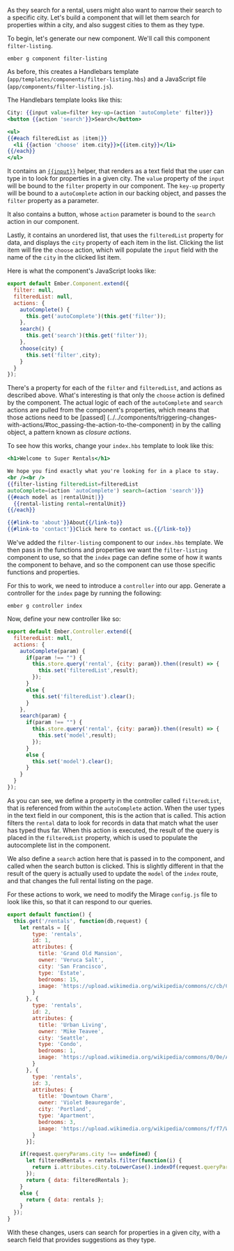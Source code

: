 As they search for a rental, users might also want to narrow their search
 to a specific city. Let's build a component that will let them search for
  properties within a city, and also suggest cities to them as they type.

To begin, let's generate our new component. We'll call this component 
`filter-listing`.

```shell
ember g component filter-listing
```
As before, this creates a Handlebars template 
(`app/templates/components/filter-listing.hbs`) and a JavaScript file 
(`app/components/filter-listing.js`).

The Handlebars template looks like this:

```app/templates/components/filter-listing.hbs
City: {{input value=filter key-up=(action 'autoComplete' filter)}} 
<button {{action 'search'}}>Search</button>

<ul>
{{#each filteredList as |item|}}
  <li {{action 'choose' item.city}}>{{item.city}}</li>
{{/each}}
</ul>
```
It contains an [`{{input}}`](../../templates/input-helpers) helper, that 
renders as a text field that the user can type in to look for properties 
in a given city. The `value` property of the `input` will be bound to the 
`filter` property in our component. The `key-up` property 
will be bound to a `autoComplete` action in our backing object, and passes
 the `filter` property as a parameter.

It also contains a button, whose `action` parameter is bound to the 
`search` action in our component.

Lastly, it contains an unordered list, that uses the `filteredList` 
property for data, and displays the `city` property of each item in the 
list. Clicking the list item will fire the `choose` action, which will 
populate the `input` field with the name of the `city` in the clicked list
 item.

Here is what the component's JavaScript looks like:

```app/components/filter-listing.js
export default Ember.Component.extend({
  filter: null,
  filteredList: null,
  actions: {
    autoComplete() {
      this.get('autoComplete')(this.get('filter'));
    },
    search() {
      this.get('search')(this.get('filter'));
    },
    choose(city) {
      this.set('filter',city);
    }
  }
});

```
There's a property for each of the `filter` and `filteredList`, and 
actions as described above. What's interesting is that only the `choose` 
action is defined by the component. The actual logic of each of the 
`autoComplete` and `search` actions are pulled from the component's 
properties, which  means that those actions need to be [passed]
 (../../components/triggering-changes-with-actions/#toc_passing-the-action-to-the-component) 
 in by the calling object, a pattern known as _closure actions_.

To see how this works, change your `index.hbs` template to look like this:

```app/templates/index.hbs
<h1>Welcome to Super Rentals</h1>

We hope you find exactly what you're looking for in a place to stay.
<br /><br />
{{filter-listing filteredList=filteredList 
autoComplete=(action 'autoComplete') search=(action 'search')}}
{{#each model as |rentalUnit|}}
  {{rental-listing rental=rentalUnit}}
{{/each}}

{{#link-to 'about'}}About{{/link-to}}
{{#link-to 'contact'}}Click here to contact us.{{/link-to}}
```
We've added the `filter-listing` component to our `index.hbs` template. We 
then pass in the functions and properties we want the `filter-listing` 
component to use, so that the `index` page can define some of how it wants 
the component to behave, and so the component can use those specific 
functions and properties.

For this to work, we need to introduce a `controller` into our app. 
Generate a controller for the `index` page by running the following:

```shell
ember g controller index
```

Now, define your new controller like so:

```app/controllers/index.js
export default Ember.Controller.extend({
  filteredList: null,
  actions: {
    autoComplete(param) {
      if(param !== "") {
        this.store.query('rental', {city: param}).then((result) => {
          this.set('filteredList',result);
        });
      }
      else {
        this.set('filteredList').clear();
      }
    },
    search(param) {
      if(param !== "") {
        this.store.query('rental', {city: param}).then((result) => {
          this.set('model',result);
        });
      }
      else {
        this.set('model').clear();
      }
    }
  }
});
```

As you can see, we define a property in the controller called 
`filteredList`, that is referenced from within the `autoComplete` action.
 When the user types in the text field in our component, this is the 
 action that is called. This action filters the `rental` data to look for 
 records in data that match what the user has typed thus far. When this 
 action is executed, the result of the query is placed in the 
 `filteredList` property, which is used to populate the autocomplete list 
 in the component.

We also define a `search` action here that is passed in to the component,
 and called when the search button is clicked. This is slightly different
  in that the result of the query is actually used to update the `model` 
  of the `index` route, and that changes the full rental listing on the 
  page.

For these actions to work, we need to modify the Mirage `config.js` file 
to look like this, so that it can respond to our queries.

```app/mirage/config.js
export default function() {
  this.get('/rentals', function(db,request) {
    let rentals = [{
        type: 'rentals',
        id: 1,
        attributes: {
          title: 'Grand Old Mansion',
          owner: 'Veruca Salt',
          city: 'San Francisco',
          type: 'Estate',
          bedrooms: 15,
          image: 'https://upload.wikimedia.org/wikipedia/commons/c/cb/Crane_estate_(5).jpg'
        }
      }, {
        type: 'rentals',
        id: 2,
        attributes: {
          title: 'Urban Living',
          owner: 'Mike Teavee',
          city: 'Seattle',
          type: 'Condo',
          bedrooms: 1,
          image: 'https://upload.wikimedia.org/wikipedia/commons/0/0e/Alfonso_13_Highrise_Tegucigalpa.jpg'
        }
      }, {
        type: 'rentals',
        id: 3,
        attributes: {
          title: 'Downtown Charm',
          owner: 'Violet Beauregarde',
          city: 'Portland',
          type: 'Apartment',
          bedrooms: 3,
          image: 'https://upload.wikimedia.org/wikipedia/commons/f/f7/Wheeldon_Apartment_Building_-_Portland_Oregon.jpg'
        }
      }];

    if(request.queryParams.city !== undefined) {
      let filteredRentals = rentals.filter(function(i) {
        return i.attributes.city.toLowerCase().indexOf(request.queryParams.city.toLowerCase()) !== -1;
      });
      return { data: filteredRentals };
    }
    else {
      return { data: rentals };
    }
  });
}
```

With these changes, users can search for properties in a given city, with
 a search field that provides suggestions as they type.


